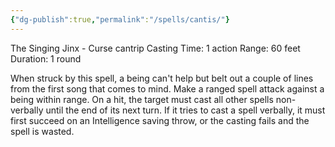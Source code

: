 ```yaml
---
{"dg-publish":true,"permalink":"/spells/cantis/"}
---
```


The Singing Jinx - Curse cantrip 
Casting Time: 1 action 
Range: 60 feet 
Duration: 1 round 

When struck by this spell, a being can't help but belt out a couple of lines from the first song that comes to mind. Make a ranged spell attack against a being within range. On a hit, the target must cast all other spells non-verbally until the end of its next turn. If it tries to cast a spell verbally, it must first succeed on an Intelligence saving throw, or the casting fails and the spell is wasted.
